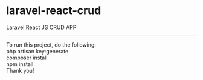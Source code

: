 # laravel-react-crud
Laravel React JS CRUD APP
<hr/>
To run this project, do the following:
<br/>
php artisan key:generate
<br/>
composer install
<br/>
npm install
<br/>
Thank you!
